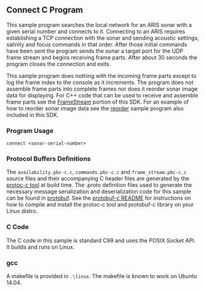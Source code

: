 ## Connect C Program

This sample program searches the local network for an ARIS sonar with a given serial number and connects to it.  Connecting to an ARIS requires establishing a TCP connection with the sonar and sending acoustic settings, salinity and focus commands in that order.  After those initial commands have been sent the program sends the sonar a target port for the UDP frame stream and begins receiving frame parts.  After about 30 seconds the program closes the connection and exits.

This sample program does nothing with the incoming frame parts except to log the frame index to the console as it increments.  The program does not assemble frame parts into complete frames nor does it reorder sonar image data for displaying.  For C++ code that can be used to receive and assemble frame parts see the [FrameStream](https://github.com/SoundMetrics/aris-integration-sdk/tree/master/common/code/FrameStream) portion of this SDK.  For an example of how to reorder sonar image data see the [reorder](https://github.com/SoundMetrics/aris-integration-sdk/tree/master/sample-code/reorder-frame) sample program also included in this SDK.

### Program Usage

    connect <sonar-serial-number>

### Protocol Buffers Definitions

The `availability.pbc-c.c`, `commands.pbc-c.c` and `frame_stream.pbc-c.c` source files and their accompanying C header files are generated by the [protoc-c tool](https://github.com/protobuf-c/protobuf-c) at build time.  The .proto definition files used to generate the necessary message serialization and deserialization code for this sample can be found in [protobuf](https://github.com/SoundMetrics/aris-integration-sdk/tree/master/common/protobuf).  See the [protobuf-c README](https://github.com/protobuf-c/protobuf-c#building) for instructions on how to compile and install the protoc-c tool and protobuf-c library on your Linux distro.

### C Code

The C code in this sample is standard C99 and uses the POSIX Socket API.  It builds and runs on Linux.

### gcc

A makefile is provided in `.\linux`.  The makefile is known to work on Ubuntu 14.04.
